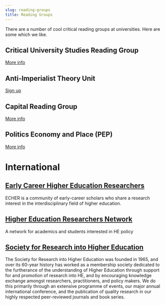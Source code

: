 ```yaml
---
slug: reading-groups
title: Reading Groups
---
```


There are a number of cool critical reading groups at universities. Here are some which we like.


## Critical University Studies Reading Group
[More info](/reading-groups/critical-university-studies)

## Anti-Imperialist Theory Unit
[Sign up](https://docs.google.com/forms/d/e/1FAIpQLSdZeXR9W9IctI9jJ1iuReEZdR7dljaAuqBvMILYhn-4ZTW-EQ/viewform?usp=sf_link)

## Capital Reading Group
[More info](/reading-groups/capital)


## Politics Economy and Place (PEP)
[More info](https://pep.blogs.auckland.ac.nz/)

# International

## [Early Career Higher Education Researchers](https://echer.org/)
ECHER is a community of early-career scholars who share a research interest in the interdisciplinary field of higher education.

## [Higher Education Researchers Network](https://www.derby.ac.uk/research/centres-groups/educational-research-and-innovation/higher-education-research-network-hern/)
A network for academics and students interested in HE policy

## [Society for Research into Higher Education](https://srhe.ac.uk/)
The Society for Research into Higher Education was founded in 1965, and over its 60-year history has worked as a membership society dedicated to the furtherance of the understanding of Higher Education through support for and promotion of research into HE, and by encouraging knowledge exchange amongst researchers, practitioners, and policy makers. We do this primarily through an extensive programme of events, our major annual international conference, and the publication of quality research in our highly respected peer-reviewed journals and book series.